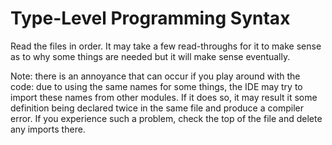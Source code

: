 # Type-Level Programming Syntax

Read the files in order. It may take a few read-throughs for it to make sense as to why some things are needed but it will make sense eventually.

Note: there is an annoyance that can occur if you play around with the code: due to using the same names for some things, the IDE may try to import these names from other modules. If it does so, it may result it some definition being declared twice in the same file and produce a compiler error. If you experience such a problem, check the top of the file and delete any imports there.
